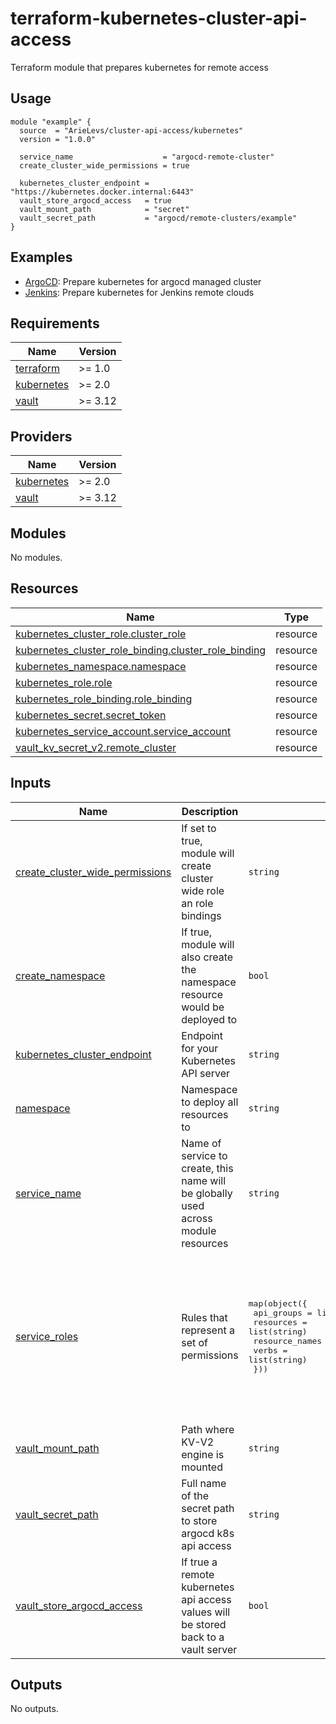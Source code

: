 # terraform-kubernetes-cluster-api-access
Terraform module that prepares kubernetes for remote access

## Usage
```hcl
module "example" {
  source  = "ArieLevs/cluster-api-access/kubernetes"
  version = "1.0.0"

  service_name                    = "argocd-remote-cluster"
  create_cluster_wide_permissions = true

  kubernetes_cluster_endpoint = "https://kubernetes.docker.internal:6443"
  vault_store_argocd_access   = true
  vault_mount_path            = "secret"
  vault_secret_path           = "argocd/remote-clusters/example"
}
```

## Examples
- [ArgoCD](https://github.com/ArieLevs/terraform-kubernetes-cluster-api-access/tree/master/examples/argocd): Prepare kubernetes for argocd managed cluster
- [Jenkins](https://github.com/ArieLevs/terraform-kubernetes-cluster-api-access/tree/master/examples/jenkins): Prepare kubernetes for Jenkins remote clouds

<!-- BEGIN_TF_DOCS -->
## Requirements

| Name | Version |
|------|---------|
| <a name="requirement_terraform"></a> [terraform](#requirement\_terraform) | >= 1.0 |
| <a name="requirement_kubernetes"></a> [kubernetes](#requirement\_kubernetes) | >= 2.0 |
| <a name="requirement_vault"></a> [vault](#requirement\_vault) | >= 3.12 |

## Providers

| Name | Version |
|------|---------|
| <a name="provider_kubernetes"></a> [kubernetes](#provider\_kubernetes) | >= 2.0 |
| <a name="provider_vault"></a> [vault](#provider\_vault) | >= 3.12 |

## Modules

No modules.

## Resources

| Name | Type |
|------|------|
| [kubernetes_cluster_role.cluster_role](https://registry.terraform.io/providers/hashicorp/kubernetes/latest/docs/resources/cluster_role) | resource |
| [kubernetes_cluster_role_binding.cluster_role_binding](https://registry.terraform.io/providers/hashicorp/kubernetes/latest/docs/resources/cluster_role_binding) | resource |
| [kubernetes_namespace.namespace](https://registry.terraform.io/providers/hashicorp/kubernetes/latest/docs/resources/namespace) | resource |
| [kubernetes_role.role](https://registry.terraform.io/providers/hashicorp/kubernetes/latest/docs/resources/role) | resource |
| [kubernetes_role_binding.role_binding](https://registry.terraform.io/providers/hashicorp/kubernetes/latest/docs/resources/role_binding) | resource |
| [kubernetes_secret.secret_token](https://registry.terraform.io/providers/hashicorp/kubernetes/latest/docs/resources/secret) | resource |
| [kubernetes_service_account.service_account](https://registry.terraform.io/providers/hashicorp/kubernetes/latest/docs/resources/service_account) | resource |
| [vault_kv_secret_v2.remote_cluster](https://registry.terraform.io/providers/hashicorp/vault/latest/docs/resources/kv_secret_v2) | resource |

## Inputs

| Name | Description | Type | Default | Required |
|------|-------------|------|---------|:--------:|
| <a name="input_create_cluster_wide_permissions"></a> [create\_cluster\_wide\_permissions](#input\_create\_cluster\_wide\_permissions) | If set to true, module will create cluster wide role an role bindings | `string` | `false` | no |
| <a name="input_create_namespace"></a> [create\_namespace](#input\_create\_namespace) | If true, module will also create the namespace resource would be deployed to | `bool` | `false` | no |
| <a name="input_kubernetes_cluster_endpoint"></a> [kubernetes\_cluster\_endpoint](#input\_kubernetes\_cluster\_endpoint) | Endpoint for your Kubernetes API server | `string` | `""` | no |
| <a name="input_namespace"></a> [namespace](#input\_namespace) | Namespace to deploy all resources to | `string` | `"kube-system"` | no |
| <a name="input_service_name"></a> [service\_name](#input\_service\_name) | Name of service to create, this name will be globally used across module resources | `string` | n/a | yes |
| <a name="input_service_roles"></a> [service\_roles](#input\_service\_roles) | Rules that represent a set of permissions | <pre>map(object({<br>    api_groups     = list(string)<br>    resources      = list(string)<br>    resource_names = optional(list(string))<br>    verbs          = list(string)<br>  }))</pre> | <pre>{<br>  "all": {<br>    "api_groups": [<br>      "*"<br>    ],<br>    "resource_names": [],<br>    "resources": [<br>      "*"<br>    ],<br>    "verbs": [<br>      "*"<br>    ]<br>  }<br>}</pre> | no |
| <a name="input_vault_mount_path"></a> [vault\_mount\_path](#input\_vault\_mount\_path) | Path where KV-V2 engine is mounted | `string` | `""` | no |
| <a name="input_vault_secret_path"></a> [vault\_secret\_path](#input\_vault\_secret\_path) | Full name of the secret path to store argocd k8s api access | `string` | `""` | no |
| <a name="input_vault_store_argocd_access"></a> [vault\_store\_argocd\_access](#input\_vault\_store\_argocd\_access) | If true a remote kubernetes api access values will be stored back to a vault server | `bool` | `false` | no |

## Outputs

No outputs.
<!-- END_TF_DOCS -->